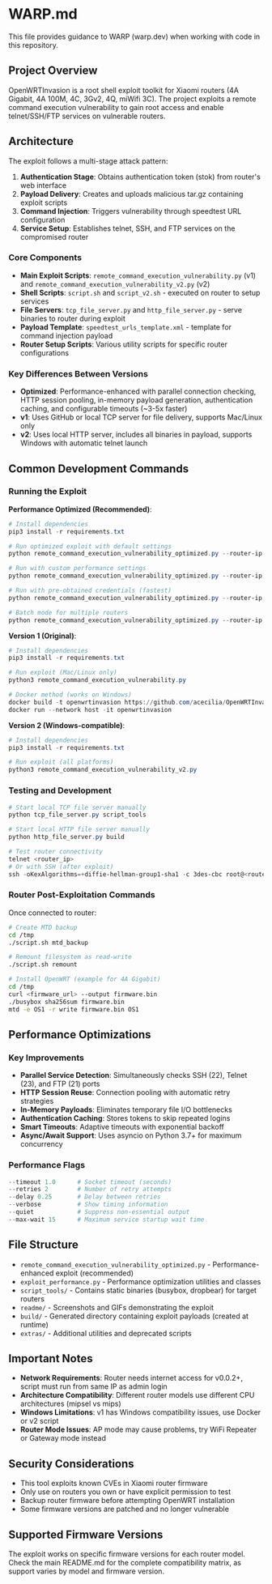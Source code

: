 # WARP.md

This file provides guidance to WARP (warp.dev) when working with code in this repository.

## Project Overview

OpenWRTInvasion is a root shell exploit toolkit for Xiaomi routers (4A Gigabit, 4A 100M, 4C, 3Gv2, 4Q, miWifi 3C). The project exploits a remote command execution vulnerability to gain root access and enable telnet/SSH/FTP services on vulnerable routers.

## Architecture

The exploit follows a multi-stage attack pattern:

1. **Authentication Stage**: Obtains authentication token (stok) from router's web interface
2. **Payload Delivery**: Creates and uploads malicious tar.gz containing exploit scripts
3. **Command Injection**: Triggers vulnerability through speedtest URL configuration
4. **Service Setup**: Establishes telnet, SSH, and FTP services on the compromised router

### Core Components

- **Main Exploit Scripts**: `remote_command_execution_vulnerability.py` (v1) and `remote_command_execution_vulnerability_v2.py` (v2)
- **Shell Scripts**: `script.sh` and `script_v2.sh` - executed on router to setup services
- **File Servers**: `tcp_file_server.py` and `http_file_server.py` - serve binaries to router during exploit
- **Payload Template**: `speedtest_urls_template.xml` - template for command injection payload
- **Router Setup Scripts**: Various utility scripts for specific router configurations

### Key Differences Between Versions

- **Optimized**: Performance-enhanced with parallel connection checking, HTTP session pooling, in-memory payload generation, authentication caching, and configurable timeouts (~3-5x faster)
- **v1**: Uses GitHub or local TCP server for file delivery, supports Mac/Linux only
- **v2**: Uses local HTTP server, includes all binaries in payload, supports Windows with automatic telnet launch

## Common Development Commands

### Running the Exploit

**Performance Optimized (Recommended)**:
```powershell
# Install dependencies
pip3 install -r requirements.txt

# Run optimized exploit with default settings
python remote_command_execution_vulnerability_optimized.py --router-ip 192.168.31.1

# Run with custom performance settings
python remote_command_execution_vulnerability_optimized.py --router-ip 192.168.31.1 --timeout 0.5 --retries 2 --verbose

# Run with pre-obtained credentials (fastest)
python remote_command_execution_vulnerability_optimized.py --router-ip 192.168.31.1 --stok <token> --password <pass>

# Batch mode for multiple routers
python remote_command_execution_vulnerability_optimized.py --router-ip 192.168.31.1 --quiet --password <pass>
```

**Version 1 (Original)**:
```powershell
# Install dependencies
pip3 install -r requirements.txt

# Run exploit (Mac/Linux only)
python3 remote_command_execution_vulnerability.py

# Docker method (works on Windows)
docker build -t openwrtinvasion https://github.com/acecilia/OpenWRTInvasion.git
docker run --network host -it openwrtinvasion
```

**Version 2 (Windows-compatible)**:
```powershell
# Install dependencies
pip3 install -r requirements.txt

# Run exploit (all platforms)
python3 remote_command_execution_vulnerability_v2.py
```

### Testing and Development

```powershell
# Start local TCP file server manually
python tcp_file_server.py script_tools

# Start local HTTP file server manually
python http_file_server.py build

# Test router connectivity
telnet <router_ip>
# Or with SSH (after exploit)
ssh -oKexAlgorithms=+diffie-hellman-group1-sha1 -c 3des-cbc root@<router_ip>
```

### Router Post-Exploitation Commands

Once connected to router:
```bash
# Create MTD backup
cd /tmp
./script.sh mtd_backup

# Remount filesystem as read-write
./script.sh remount

# Install OpenWRT (example for 4A Gigabit)
cd /tmp
curl <firmware_url> --output firmware.bin
./busybox sha256sum firmware.bin
mtd -e OS1 -r write firmware.bin OS1
```

## Performance Optimizations

### Key Improvements
- **Parallel Service Detection**: Simultaneously checks SSH (22), Telnet (23), and FTP (21) ports
- **HTTP Session Reuse**: Connection pooling with automatic retry strategies
- **In-Memory Payloads**: Eliminates temporary file I/O bottlenecks
- **Authentication Caching**: Stores tokens to skip repeated logins
- **Smart Timeouts**: Adaptive timeouts with exponential backoff
- **Async/Await Support**: Uses asyncio on Python 3.7+ for maximum concurrency

### Performance Flags
```powershell
--timeout 1.0      # Socket timeout (seconds)
--retries 2        # Number of retry attempts  
--delay 0.25       # Delay between retries
--verbose          # Show timing information
--quiet            # Suppress non-essential output
--max-wait 15      # Maximum service startup wait time
```

## File Structure

- `remote_command_execution_vulnerability_optimized.py` - Performance-enhanced exploit (recommended)
- `exploit_performance.py` - Performance optimization utilities and classes
- `script_tools/` - Contains static binaries (busybox, dropbear) for target routers
- `readme/` - Screenshots and GIFs demonstrating the exploit
- `build/` - Generated directory containing exploit payloads (created at runtime)
- `extras/` - Additional utilities and deprecated scripts

## Important Notes

- **Network Requirements**: Router needs internet access for v0.0.2+, script must run from same IP as admin login
- **Architecture Compatibility**: Different router models use different CPU architectures (mipsel vs mips)
- **Windows Limitations**: v1 has Windows compatibility issues, use Docker or v2 script
- **Router Mode Issues**: AP mode may cause problems, try WiFi Repeater or Gateway mode instead

## Security Considerations

- This tool exploits known CVEs in Xiaomi router firmware
- Only use on routers you own or have explicit permission to test
- Backup router firmware before attempting OpenWRT installation
- Some firmware versions are patched and no longer vulnerable

## Supported Firmware Versions

The exploit works on specific firmware versions for each router model. Check the main README.md for the complete compatibility matrix, as support varies by model and firmware version.
